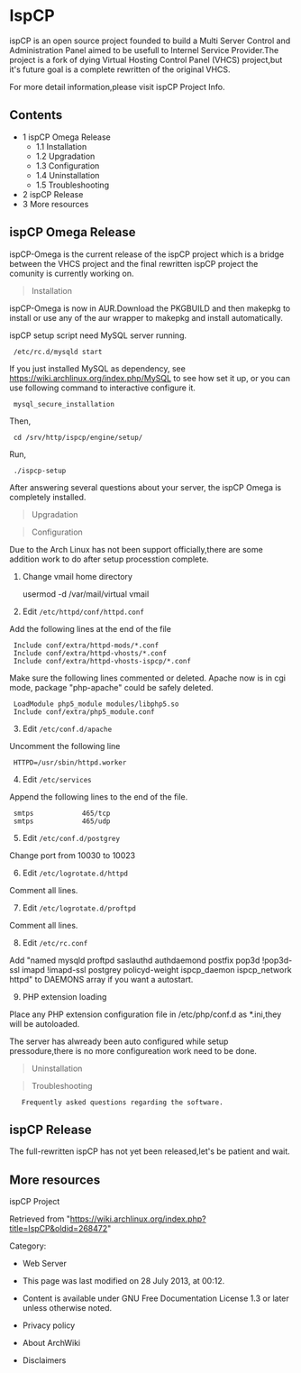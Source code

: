 IspCP
=====

ispCP is an open source project founded to build a Multi Server Control
and Administration Panel aimed to be usefull to Internel Service
Provider.The project is a fork of dying Virtual Hosting Control Panel
(VHCS) project,but it's future goal is a complete rewritten of the
original VHCS.

For more detail information,please visit ispCP Project Info.

Contents
--------

-   1 ispCP Omega Release
    -   1.1 Installation
    -   1.2 Upgradation
    -   1.3 Configuration
    -   1.4 Uninstallation
    -   1.5 Troubleshooting
-   2 ispCP Release
-   3 More resources

ispCP Omega Release
-------------------

ispCP-Omega is the current release of the ispCP project which is a
bridge between the VHCS project and the final rewritten ispCP project
the comunity is currently working on.

> Installation

ispCP-Omega is now in AUR.Download the PKGBUILD and then makepkg to
install or use any of the aur wrapper to makepkg and install
automatically.

ispCP setup script need MySQL server running.

     /etc/rc.d/mysqld start

If you just installed MySQL as dependency, see
https://wiki.archlinux.org/index.php/MySQL to see how set it up, or you
can use following command to interactive configure it.

     mysql_secure_installation

Then,

     cd /srv/http/ispcp/engine/setup/

Run,

     ./ispcp-setup

After answering several questions about your server, the ispCP Omega is
completely installed.

> Upgradation

> Configuration

Due to the Arch Linux has not been support officially,there are some
addition work to do after setup processtion complete.

1. Change vmail home directory

     usermod -d /var/mail/virtual vmail

2. Edit `/etc/httpd/conf/httpd.conf`

Add the following lines at the end of the file

     Include conf/extra/httpd-mods/*.conf
     Include conf/extra/httpd-vhosts/*.conf
     Include conf/extra/httpd-vhosts-ispcp/*.conf

Make sure the following lines commented or deleted. Apache now is in cgi
mode, package "php-apache" could be safely deleted.

     LoadModule php5_module modules/libphp5.so
     Include conf/extra/php5_module.conf

3. Edit `/etc/conf.d/apache`

Uncomment the following line

     HTTPD=/usr/sbin/httpd.worker

4. Edit `/etc/services`

Append the following lines to the end of the file.

     smtps            465/tcp 
     smtps            465/udp

5. Edit `/etc/conf.d/postgrey`

Change port from 10030 to 10023

6. Edit `/etc/logrotate.d/httpd`

Comment all lines.

7. Edit `/etc/logrotate.d/proftpd`

Comment all lines.

8. Edit `/etc/rc.conf`

Add "named mysqld proftpd saslauthd authdaemond postfix pop3d !pop3d-ssl
imapd !imapd-ssl postgrey policyd-weight ispcp_daemon ispcp_network
httpd" to DAEMONS array if you want a autostart.

9. PHP extension loading

Place any PHP extension configuration file in /etc/php/conf.d as
*.ini,they will be autoloaded.

The server has alwready been auto configured while setup
pressodure,there is no more configureation work need to be done.

> Uninstallation

> Troubleshooting

       Frequently asked questions regarding the software.

ispCP Release
-------------

The full-rewritten ispCP has not yet been released,let's be patient and
wait.

More resources
--------------

ispCP Project

Retrieved from
"https://wiki.archlinux.org/index.php?title=IspCP&oldid=268472"

Category:

-   Web Server

-   This page was last modified on 28 July 2013, at 00:12.
-   Content is available under GNU Free Documentation License 1.3 or
    later unless otherwise noted.
-   Privacy policy
-   About ArchWiki
-   Disclaimers
